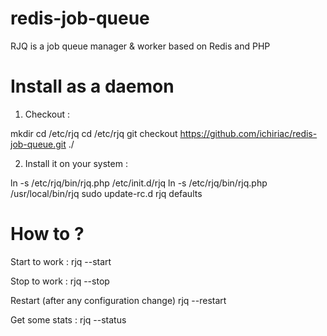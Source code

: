redis-job-queue
===============

RJQ is a job queue manager &amp; worker based on Redis and PHP

# Install as a daemon

1. Checkout :

  mkdir cd /etc/rjq
  cd /etc/rjq
  git checkout https://github.com/ichiriac/redis-job-queue.git ./

2. Install it on your system :

  ln -s /etc/rjq/bin/rjq.php /etc/init.d/rjq
  ln -s /etc/rjq/bin/rjq.php /usr/local/bin/rjq
  sudo update-rc.d rjq defaults

# How to ?

Start to work :
  rjq --start

Stop to work :
  rjq --stop

Restart (after any configuration change)
  rjq --restart

Get some stats :
  rjq --status
